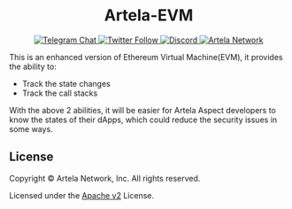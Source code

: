 ## 
<h1 align="center"> Artela-EVM </h1>

<div align="center">
  <a href="https://t.me/artela_official" target="_blank">
    <img alt="Telegram Chat" src="https://img.shields.io/badge/chat-telegram-blue?logo=telegram&chat">
  </a>
  <a href="https://twitter.com/Artela_Network" target="_blank">
    <img alt="Twitter Follow" src="https://img.shields.io/twitter/follow/Artela_Network">
  <a href="https://discord.gg/artela">
   <img src="https://img.shields.io/badge/chat-discord-green?logo=discord&chat" alt="Discord">
  </a>
  <a href="https://www.artela.network/">
   <img src="https://img.shields.io/badge/Artela%20Network-3282f8" alt="Artela Network">
  </a>
</div>


This is an enhanced version of Ethereum Virtual Machine(EVM), it provides the ability to:

- Track the state changes
- Track the call stacks

With the above 2 abilities, it will be easier for Artela Aspect developers to know the states of their dApps, which could reduce the security issues in some ways.



## License
Copyright © Artela Network, Inc. All rights reserved.

Licensed under the [Apache v2](LICENSE) License.